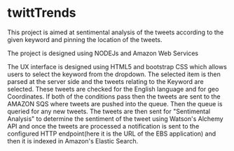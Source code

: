 # twittTrends
This project is aimed at sentimental analysis of the tweets according to the given keyword and pinning the location of the tweets.

The project is designed using NODEJs and Amazon Web Services

The UX interface is designed using HTML5 and bootstrap CSS which allows users to select the keyword from the dropdown. The selected item is then parsed at the server side and the tweets relating to the Keyword are selected. These tweets are checked for the English language and for geo Coordinates. If both of the conditions pass then the tweets are sent to the AMAZON SQS where tweets are pushed into the queue. Then the queue is queried for any new tweets. The tweets are then sent for "Sentimental Analysis" to determine the sentiment of the tweet using Watson's Alchemy API and once the tweets are processed a notification is sent to the configured HTTP endpoint(here it is the URL of the EBS application) and then it is indexed in Amazon's Elastic Search.
